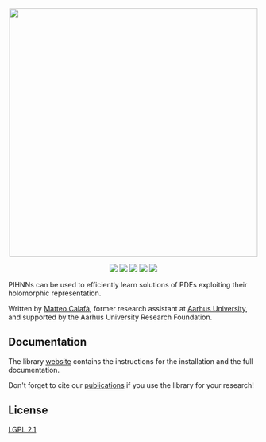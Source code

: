 <div align="center">
<img src="https://matteocalafa.com/images/pihnn-logo.svg" width="500">
</div>

<p align="center">
<a href="https://github.com/teocala/pihnn/actions"><img src="https://github.com/teocala/pihnn/actions/workflows/actions.yml/badge.svg" /></a>
<a href="https://github.com/teocala/pihnn"><img src="https://matteocalafa.com/badges/PIHNN-version1.1.svg" /></a>
<a href="https://matteocalafa.com/PIHNN"><img src="https://matteocalafa.com/badges/PIHNN-doc.svg" /></a>
<a href="https://doi.org/10.1016/j.cma.2024.117406"><img src="https://matteocalafa.com/badges/PIHNN-cite.svg" /></a>
<a href="https://www.gnu.org/licenses/old-licenses/lgpl-2.1.html"><img src="https://matteocalafa.com/badges/PIHNN-license.svg" /></a>
</p>

PIHNNs can be used to efficiently learn solutions of PDEs exploiting their holomorphic representation.  

Written by [Matteo Calafà](https://matteocalafa.com/), former research assistant at [Aarhus University](https://mpe.au.dk/en/), and supported by the Aarhus University Research Foundation.

Documentation
--------------
The library [website](https://matteocalafa.com/PIHNN) contains the instructions for the installation and the full documentation.

Don't forget to cite our [publications](https://matteocalafa.com/PIHNN/publications) if you use the library for your research!

License
-------------
[LGPL 2.1](https://www.gnu.org/licenses/old-licenses/lgpl-2.1.html)
